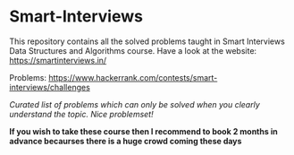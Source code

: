 # Smart-Interviews
This repository contains all the solved problems taught in Smart Interviews Data Structures and Algorithms course. Have a look at the
website: https://smartinterviews.in/

Problems: https://www.hackerrank.com/contests/smart-interviews/challenges

*Curated list of problems which can only be solved when you clearly understand the topic. Nice problemset!*



**If you wish to take these course then I recommend to book 2 months in advance becaurses there is a huge crowd coming these days**
